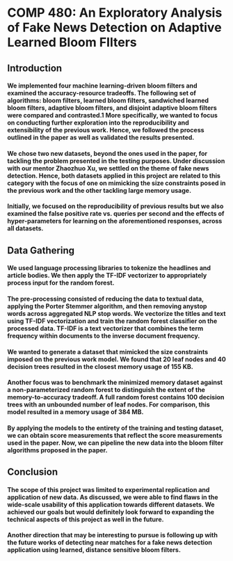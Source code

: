 # COMP 480: An Exploratory Analysis of Fake News Detection on Adaptive Learned Bloom FIlters

## Introduction
#### We implemented four machine learning-driven bloom filters and examined the accuracy-resource tradeoffs. The following set of algorithms: bloom filters, learned bloom filters, sandwiched learned bloom filters, adaptive bloom filters, and disjoint adaptive bloom filters were compared and contrasted.1 More specifically, we wanted to focus on conducting further exploration into the reproducibility and extensibility of the previous work. Hence, we followed the process outlined in the paper as well as validated the results presented.

#### We chose two new datasets, beyond the ones used in the paper, for tackling the problem presented in the testing purposes. Under discussion with our mentor Zhaozhuo Xu, we settled on the theme of fake news detection. Hence, both datasets applied in this project are related to this category with the focus of one on mimicking the size constraints posed in the previous work and the other tackling large memory usage.

#### Initially, we focused on the reproducibility of previous results but we also examined the false positive rate vs. queries per second and the effects of hyper-parameters for learning on the aforementioned responses, across all datasets.

## Data Gathering
#### We used language processing libraries to tokenize the headlines and article bodies. We then apply the TF-IDF vectorizer to appropriately process input for the random forest. 

#### The pre-processing consisted of reducing the data to textual data, applying the Porter Stemmer algorithm, and then removing anystop words across aggregated NLP stop words. We vectorize the titles and text using TF-IDF vectorization and train the random forest classifier on the processed data. TF-IDF is a text vectorizer that combines the term frequency within documents to the inverse document frequency.

#### We wanted to generate a dataset that mimicked the size constraints imposed on the previous work model. We found that 20 leaf nodes and 40 decision trees resulted in the closest memory usage of 155 KB.

#### Another focus was to benchmark the minimized memory dataset against a non-parameterized random forest to distinguish the extent of the memory-to-accuracy tradeoff. A full random forest contains 100 decision trees with an unbounded number of leaf nodes. For comparison, this model resulted in a memory usage of 384 MB.

#### By applying the models to the entirety of the training and testing dataset, we can obtain score measurements that reflect the score measurements used in the paper. Now, we can pipeline the new data into the bloom filter algorithms proposed in the paper.

## Conclusion
#### The scope of this project was limited to experimental replication and application of new data. As discussed, we were able to find flaws in the wide-scale usability of this application towards different datasets. We achieved our goals but would definitely look forward to expanding the technical aspects of this project as well in the future.
#### Another direction that may be interesting to pursue is following up with the future works of detecting near matches for a fake news detection application using learned, distance sensitive bloom filters.
